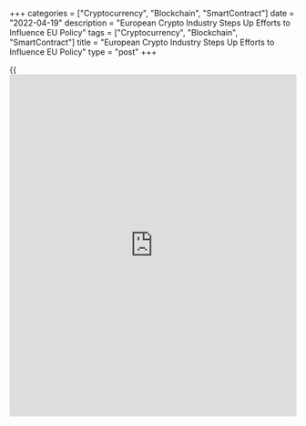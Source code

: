 +++
categories = ["Cryptocurrency", "Blockchain", "SmartContract"]
date = "2022-04-19"
description = "European Crypto Industry Steps Up Efforts to Influence EU Policy"
tags = ["Cryptocurrency", "Blockchain", "SmartContract"]
title = "European Crypto Industry Steps Up Efforts to Influence EU Policy"
type = "post"
+++

{{<iframe id="large-banner" src="https://www.bounty.group/#slide=19.0" width="100%" height="600" scrolling="no" style="border: 0px solid rgb(216, 221, 230); border-radius: 3px;">}}

LONDON, April 19 (Reuters) - More than 40 crypto business leaders have
asked the European Union not to require crypto firms to disclose
transaction details and dial down attempts to bring to heel rapidly
growing decentralised finance platforms.

The European Union, like countries and jurisdictions across the globe,
is working to tame the freewheeling crypto sector. The EU is ahead of
the United States and Britain in developing a set of rules for the $2.1
trillion sector.

In a letter seen by Reuters sent to 27 EU finance ministers on April 13,
crypto businesses asked [policy](https://www.fintechee.com/policy/)makers to ensure their [regulation](https://www.playgroundfx.com/blog/forex-broker-regulation/)s did not
go beyond rules already in place under the global Financial Action Task
Force (FATF), which set standards for combating money laundering.

EU lawmakers last month voted to back new safeguards for tracing [bitcoin](https://www.letsplayfx.com/blog/forex-for-bitcoin/)
and other cryptocurrencies.

The rules, opposed by major U.S. exchange Coinbase Global Inc, would
require crypto firms to gather and hold information on who is involved
in digital currency transfers.

In response to last month's vote, 46 European crypto industry leaders
and organisations said in their letter that the proposals "will put
every digital asset owner at risk" by leading to public disclosure of
transaction details and wallet addresses. This would reduce crypto
holders' privacy and safety, the letter's organisers said.

The EU is also introducing a wider framework, known as MiCA, to regulate
all issuers and service providers in the EU dealing with crypto assets.
The European Parliament recently approved its draft of the [regulation](https://www.playgroundfx.com/blog/forex-broker-regulation/),
which will be negotiated with the EU's executive branch and heads of
member states.

The letter asked that the EU excludes decentralised projects, which
includes decentralised finance or "DeFi", from requirements to register
as legal entities. It also said that certain decentralised "stablecoins"
should not be subject to the MiCA [regulation](https://www.playgroundfx.com/blog/forex-broker-regulation/).

Britain has said it will regulate stablecoins, as part of plans to
create a global cryptoasset hub.

CoinShares CEO Jean-Marie Mognetti, who organised the letter, said that
Europe currently had more complex crypto [regulation](https://www.playgroundfx.com/blog/forex-broker-regulation/)s than other regions,
which deterred businesses from growing in Europe.

Diana Biggs, chief security officer at DeFi Technologies, who also
organised the letter, said she was keen to increase the influence of the
European crypto industry on [policy](https://www.fintechee.com/policy/)making in Brussels.

> "There hasn't been strong enough or coordinated efforts across our
industry in Europe," she said.

_Reporting by Elizabeth Howcroft; Editing by Stephen Coates_

_Source:[Reuters][1]_

   1. /geturl/index/ebb313ada14975822fefb8d9070ad4395fd05ec5/